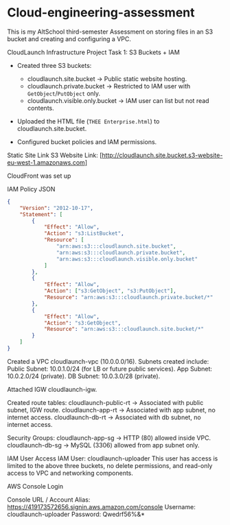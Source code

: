 # Cloud-engineering-assessment
This is my AltSchool third-semester Assessment on storing files in an S3 bucket and creating and configuring a VPC.

CloudLaunch Infrastructure Project
Task 1: S3 Buckets + IAM
- Created three S3 buckets:
  - cloudlaunch.site.bucket → Public static website hosting.  
  - cloudlaunch.private.bucket → Restricted to IAM user with `GetObject`/`PutObject` only.  
  - cloudlaunch.visible.only.bucket → IAM user can list but not read contents.  

- Uploaded the HTML file (`THEE Enterprise.html`) to cloudlaunch.site.bucket.  

- Configured bucket policies and IAM permissions.

Static Site Link
S3 Website Link: [http://cloudlaunch.site.bucket.s3-website-eu-west-1.amazonaws.com]

CloudFront was set up

IAM Policy JSON
```json
{
    "Version": "2012-10-17",
    "Statement": [
        {
            "Effect": "Allow",
            "Action": "s3:ListBucket",
            "Resource": [
                "arn:aws:s3:::cloudlaunch.site.bucket",
                "arn:aws:s3:::cloudlaunch.private.bucket",
                "arn:aws:s3:::cloudlaunch.visible.only.bucket"
            ]
        },
        {
            "Effect": "Allow",
            "Action": ["s3:GetObject", "s3:PutObject"],
            "Resource": "arn:aws:s3:::cloudlaunch.private.bucket/*"
        },
        {
            "Effect": "Allow",
            "Action": "s3:GetObject",
            "Resource": "arn:aws:s3:::cloudlaunch.site.bucket/*"
        }
    ]
}

```
Created a VPC cloudlaunch-vpc (10.0.0.0/16).
Subnets created include:
Public Subnet: 10.0.1.0/24 (for LB or future public services).
App Subnet: 10.0.2.0/24 (private).
DB Subnet: 10.0.3.0/28 (private).

Attached IGW cloudlaunch-igw.

Created route tables:
cloudlaunch-public-rt → Associated with public subnet, IGW route.
cloudlaunch-app-rt → Associated with app subnet, no internet access.
cloudlaunch-db-rt → Associated with db subnet, no internet access.

Security Groups:
cloudlaunch-app-sg → HTTP (80) allowed inside VPC.
cloudlaunch-db-sg → MySQL (3306) allowed from app subnet only.

IAM User Access
IAM User: cloudlaunch-uploader
This user has access is limited to the above three buckets, no delete permissions, and read-only access to VPC and networking components.

AWS Console Login

Console URL / Account Alias: https://419173572656.signin.aws.amazon.com/console
Username: cloudlaunch-uploader
Password: Qwedrf56%&*

